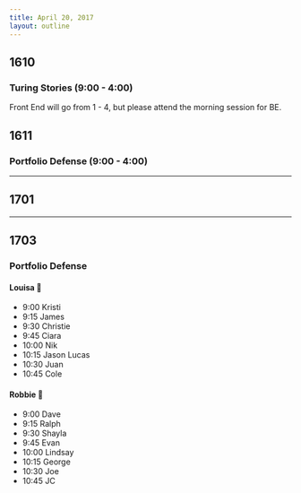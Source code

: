 ```yaml
---
title: April 20, 2017
layout: outline
---
```


## 1610

### Turing Stories (9:00 - 4:00)
Front End will go from 1 - 4, but please attend the morning session for BE.

## 1611

### Portfolio Defense (9:00 - 4:00)

-----------------------------------------------

## 1701

-----------------------------------------------

## 1703

### Portfolio Defense

#### Louisa :hear_no_evil:

- 9:00 Kristi
- 9:15 James
- 9:30 Christie
- 9:45 Ciara
- 10:00 Nik
- 10:15 Jason Lucas
- 10:30 Juan
- 10:45 Cole

#### Robbie :speak_no_evil:

- 9:00 Dave
- 9:15 Ralph
- 9:30 Shayla
- 9:45 Evan
- 10:00 Lindsay
- 10:15 George
- 10:30 Joe
- 10:45 JC
